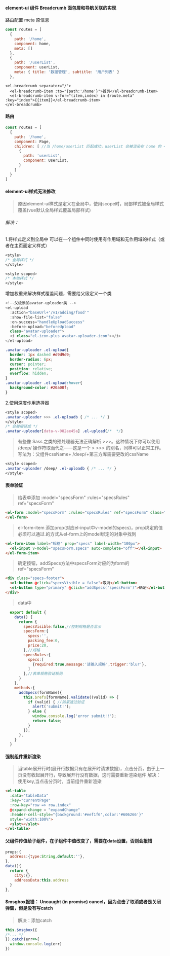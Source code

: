 #### element-ui 组件 Breadcrumb 面包屑和导航关联的实现

路由配置 meta 原信息

```javascript
const routes = [
  {
    path: '/home',
    component: home,
    meta: []
  },
  {
    path: '/userList',
    component: userList,
    meta: { title: '数据管理', subtitle: '用户列表' }
  },
```

```
<el-breadcrumb separator="/">
  <el-breadcrumb-item :to="{path:'/home'}">首页</el-breadcrumb-item>
  <el-breadcrumb-item v-for="(item,index) in $route.meta" :key="index">{{item}}</el-breadcrumb-item>
</el-breadcrumb>
```

>

#### 路由

```javascript
const routes = [
  {
    path: '/home',
    component: Page,
    children: [ //当 /home/userList 匹配成功，userList 会被渲染在 home 的 <router-view> 中
      {
        path: 'userList',
        component: UserList,
      }
    ]
  }
]

```
#### element-ui样式无法修改
> 原因element-ui样式是定义在全局中，使用scope时，局部样式被全局样式覆盖(vue默认全局样式覆盖局部样式)
###### 解决：
1.将样式定义到全局中 可以在一个组件中同时使用有作用域和无作用域的样式（或者在主页面定义样式）
```css
<style>
/* 全局样式 */
</style>

<style scoped>
/* 本地样式 */
</style>
```
增加权重来解决样式覆盖问题，需要给父级定义一个类
```javascript
<!--父级添加avatar-uploader类 -->
<el-upload
  :action="baseUrl+'/v1/adding/food'"
  :show-file-list="false"
  :on-success="handleUploadSuccess"
  :before-upload="beforeUpload"
  class="avatar-uploader">
  <i class="el-icon-plus avatar-uploader-icon"></i>
</el-upload>
```
```css
.avatar-uploader .el-upload{
  border: 1px dashed #d9d9d9;
  border-radius: 6px;
  cursor: pointer;
  position: relative;
  overflow: hidden;
}
.avatar-uploader .el-upload:hover{
  background-color: #20a00f;
}
```
2.使用深度作用选择器 
```css
<style scoped>
.avatar-uploader >>> .el-uploadb { /* ... */ }
</style>
/* 会被编译成 */
.avatar-uploader[data-v-082ae45a] .el-upload{/*  */}
```
>有些像 Sass 之类的预处理器无法正确解析 >>>。这种情况下你可以使用 /deep/ 操作符取而代之——这是一个 > >>> 的别名，同样可以正常工作。
> 写法为：父组件cssName+ /deep/+第三方库需要更改的cssName 
```css
<style scoped>
.avatar-uploader /deep/ .el-uploadb { /* ... */ }
</style>
```

#### 表单验证
>给表单添加 :model="specsForm" :rules="specsRules" ref="specsForm"
```html
<el-form :model="specsForm" :rules="specsRules" ref="specsForm" class="demo-ruleForm">
</el-form>
```
>el-form-item 添加prop(对应el-input中v-model的specs)，prop绑定的值必须可以通过.的方式从el-form上的model绑定的对象中找到
```html
<el-form-item label="规格" prop="specs" label-width="100px">
  <el-input v-model="specsForm.specs" auto-complete="off"></el-input>
</el-form-item>
```
>确定按钮，addSpecs方法中specsForm对应的为form的ref="specsForm"
```html
<div class="specs-footer">
  <el-button @click="specsVisible = false">取消</el-button>
  <el-button type="primary" @click="addSpecs('specsForm')">确定</el-button>
</div>
```
>data中
```javascript
  export default {
    data() {
      return {
        specsVisible:false,//控制规格是否显示
        specsForm:{
          specs:'',
          packing_fee:0,
          price:20,
        },//规格
        specsRules:{
          specs:[
            {required:true,message:'请输入规格',trigger:'blur'},
          ]
        },//表单规格验证规则        
      }
    },
    methods:{
      addSpecs(formName){
        this.$refs[formName].validate((valid) => {
          if (valid) { //如果通过验证
            alert('submit!');
          } else {
            window.console.log('error submit!!');
            return false;
          }
        });
      },
    }
  }
```
#### 强制组件重新渲染
>当table展开行时(展开行数据只有在展开时请求数据)，点击分页，由于上一页没有收起展开行，导致展开行没有数据，这时需要重新渲染组件
>解决：使用key,当点击分页时，当前组件重新渲染
```html
<el-table
  :data="tableData"
  :key="currentPage"
  :row-key="row => row.index"
  @expand-change = "expandChange"
  :header-cell-style="{background:'#eef1f6',color:'#606266'}"
  style="width:100%">
  <slot></slot>
</el-table>
```
#### 父组件传值给子组件，在子组件中值改变了，需要在data设置，否则会报错
```javascript
props:{
  address:{type:String,default:''},
},
data(){
  return {
    city:{},
    addressData:this.address
  }
},
```
#### $msgbox报错： Uncaught (in promise) cancel，因为点击了取消或者是关闭弹窗，但是没有写catch
>解决：添加catch
```JavaScript
this.$msgbox({
/*... */
}).catch(err=>{
  window.console.log(err)
})
```